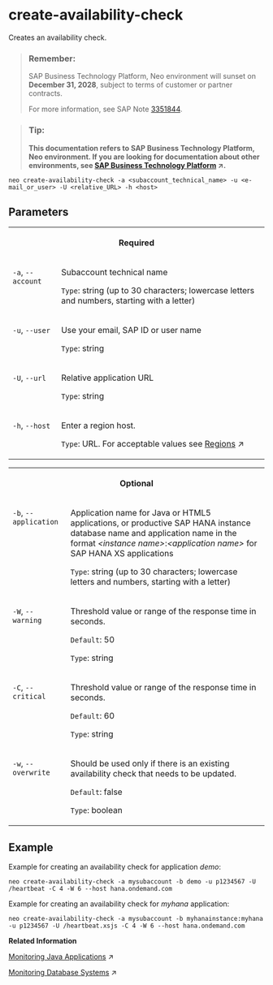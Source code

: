 <!-- loio83d45827519b413bb98c4e2aaf9b3752 -->

# create-availability-check

Creates an availability check.



> ### Remember:  
> SAP Business Technology Platform, Neo environment will sunset on **December 31, 2028**, subject to terms of customer or partner contracts.
> 
> For more information, see SAP Note [3351844](https://launchpad.support.sap.com/#/notes/3351844).

> ### Tip:  
> **This documentation refers to SAP Business Technology Platform, Neo environment. If you are looking for documentation about other environments, see [SAP Business Technology Platform](https://help.sap.com/viewer/65de2977205c403bbc107264b8eccf4b/Cloud/en-US/6a2c1ab5a31b4ed9a2ce17a5329e1dd8.html "SAP Business Technology Platform (SAP BTP) is an integrated offering comprised of four technology portfolios: database and data management, application development and integration, analytics, and intelligent technologies. The platform offers users the ability to turn data into business value, compose end-to-end business processes, and build and extend SAP applications quickly.") :arrow_upper_right:.**



```
neo create-availability-check -a <subaccount_technical_name> -u <e-mail_or_user> -U <relative_URL> -h <host>
```



## Parameters


<table>
<tr>
<th valign="top" colspan="2">

Required



</th>
</tr>
<tr>
<td valign="top">

`-a`, `--account`



</td>
<td valign="top">

Subaccount technical name

`Type`: string \(up to 30 characters; lowercase letters and numbers, starting with a letter\)



</td>
</tr>
<tr>
<td valign="top">

`-u`, `--user`



</td>
<td valign="top">

Use your email, SAP ID or user name

`Type`: string



</td>
</tr>
<tr>
<td valign="top">

`-U`, `--url`



</td>
<td valign="top">

Relative application URL

`Type`: string



</td>
</tr>
<tr>
<td valign="top">

`-h`, `--host`



</td>
<td valign="top">

Enter a region host.

`Type`: URL. For acceptable values see [Regions](https://help.sap.com/viewer/65de2977205c403bbc107264b8eccf4b/Cloud/en-US/350356d1dc314d3199dca15bd2ab9b0e.html "You can deploy applications in different regions. Each region represents a geographical location (for example, Europe, US East) where applications, data, or services are hosted.") :arrow_upper_right:



</td>
</tr>
</table>


<table>
<tr>
<th valign="top" colspan="2">

Optional



</th>
</tr>
<tr>
<td valign="top">

`-b`, `--application` 



</td>
<td valign="top">

Application name for Java or HTML5 applications, or productive SAP HANA instance database name and application name in the format *<instance name\>*:*<application name\>* for SAP HANA XS applications

`Type`: string \(up to 30 characters; lowercase letters and numbers, starting with a letter\)



</td>
</tr>
<tr>
<td valign="top">

`-W`, `--warning`



</td>
<td valign="top">

Threshold value or range of the response time in seconds.

`Default`: 50

`Type`: string



</td>
</tr>
<tr>
<td valign="top">

`-C`, `--critical`



</td>
<td valign="top">

Threshold value or range of the response time in seconds.

`Default`: 60

`Type`: string



</td>
</tr>
<tr>
<td valign="top">

`-w`, `--overwrite`



</td>
<td valign="top">

Should be used only if there is an existing availability check that needs to be updated.

`Default`: false

`Type`: boolean



</td>
</tr>
</table>



<a name="loio83d45827519b413bb98c4e2aaf9b3752__section_jqc_fzt_5fb"/>

## Example

Example for creating an availability check for application *demo*:

```
neo create-availability-check -a mysubaccount -b demo -u p1234567 -U /heartbeat -C 4 -W 6 --host hana.ondemand.com
```

Example for creating an availability check for *myhana* application:

```
neo create-availability-check -a mysubaccount -b myhanainstance:myhana -u p1234567 -U /heartbeat.xsjs -C 4 -W 6 --host hana.ondemand.com
```

**Related Information**  


[Monitoring Java Applications](https://help.sap.com/viewer/64f7d2b06c6b40a9b3097860c5930641/Cloud/en-US/cf4b2953c2534c0a9b491abf5a4847d7.html "") :arrow_upper_right:

[Monitoring Database Systems](https://help.sap.com/viewer/64f7d2b06c6b40a9b3097860c5930641/Cloud/en-US/d5c5c6a37c944ce78fcccf2b84243d8a.html "") :arrow_upper_right:

